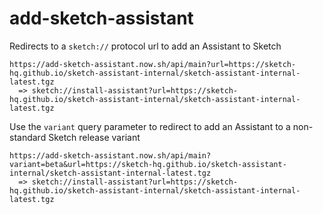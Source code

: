 # add-sketch-assistant

Redirects to a `sketch://` protocol url to add an Assistant to Sketch

```
https://add-sketch-assistant.now.sh/api/main?url=https://sketch-hq.github.io/sketch-assistant-internal/sketch-assistant-internal-latest.tgz
  => sketch://install-assistant?url=https://sketch-hq.github.io/sketch-assistant-internal/sketch-assistant-internal-latest.tgz
```

Use the `variant` query parameter to redirect to add an Assistant to a non-standard Sketch release
variant

```
https://add-sketch-assistant.now.sh/api/main?variant=beta&url=https://sketch-hq.github.io/sketch-assistant-internal/sketch-assistant-internal-latest.tgz
  => sketch://install-assistant?url=https://sketch-hq.github.io/sketch-assistant-internal/sketch-assistant-internal-latest.tgz
```
